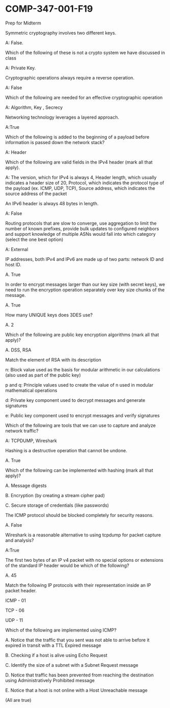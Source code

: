 # COMP-347-001-F19

Prep for Midterm

Symmetric cryptography involves two different keys.

A: False.

Which of the following of these is not a crypto system we have discussed in class

A: Private Key.

Cryptographic operations always require a reverse operation.

A: False

Which of the following are needed for an effective cryptographic operation

A: Algorithm, Key , Secrecy

Networking technology leverages a layered approach.

A:True

Which of the following is added to the beginning of a payload before information is passed down the network stack?

A: Header

Which of the following are valid fields in the IPv4 header (mark all that apply).

A: The version, which for IPv4 is always 4, Header length, which usually indicates a header size of 20, Protocol, which indicates the protocol type of the payload (ex. ICMP, UDP, TCP), Source address, which indicates the source address of the packet

An IPv6 header is always 48 bytes in length.

A: False

Routing protocols that are slow to converge, use aggregation to limit the number of known prefixes, provide bulk updates to configured neighbors and support knowledge of multiple ASNs would fall into which category (select the one best option)

A: External

IP addresses, both IPv4 and IPv6 are made up of two parts: network ID and host ID.

A. True

In order to encrypt messages larger than our key size (with secret keys), we need to run the encryption operation separately over key size chunks of the message.

A. True

How many UNIQUE keys does 3DES use?
  
A. 2

Which of the following are public key encryption algorithms (mark all that apply)?

A. DSS, RSA		

Match the element of RSA with its description

n: Block value used as the basis for modular arithmetic in our calculations (also used as part of the public key)

p and q: Principle values used to create the value of n used in modular mathematical operations

d: Private key component used to decrypt messages and generate signatures

e: Public key component used to encrypt messages and verify signatures

Which of the following are tools that we can use to capture and analyze network traffic?

A: TCPDUMP, Wireshark	

Hashing is a destructive operation that cannot be undone.

A. True

Which of the following can be implemented with hashing (mark all that apply)?
 
A. Message digests	
 
B. Encryption (by creating a stream cipher pad)	

C. Secure storage of credentials (like passwords)	

The ICMP protocol should be blocked completely for security reasons.

A. False

Wireshark is a reasonable alternative to using tcpdump for packet capture and analysis?

A:True

The first two bytes of an IP v4 packet with no special options or extensions of the standard IP header would be which of the following?

A. 45

Match the following IP protocols with their representation inside an IP packet header.

ICMP - 01

TCP - 06

UDP - 11

Which of the following are implemented using ICMP?
 
 A. Notice that the traffic that you sent was not able to arrive before it expired in transit with a TTL Expired message	
 
 B. Checking if a host is alive using Echo Request	
 
 C. Identify the size of a subnet with a Subnet Request message	
 
 D. Notice that traffic has been prevented from reaching the destination using Administratively Prohibited message	
 
 E. Notice that a host is not online with a Host Unreachable message
 
 (All are true)
